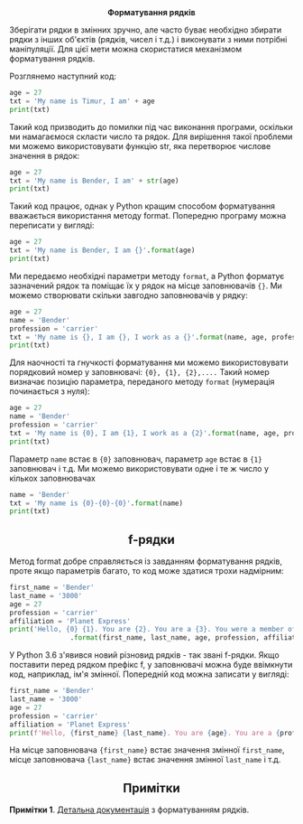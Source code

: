 
<div align="center"><b>Форматування рядків</b></div>

Зберігати рядки в змінних зручно, але часто буває необхідно збирати рядки з інших об'єктів (рядків, чисел і т.д.) і виконувати з ними потрібні маніпуляції. Для цієї мети можна скористатися механізмом форматування рядків.

Розглянемо наступний код:

```python
age = 27
txt = 'My name is Timur, I am' + age
print(txt)
````

Такий код призводить до помилки під час виконання програми, оскільки ми намагаємося скласти число та рядок. Для вирішення такої проблеми ми можемо використовувати функцію str, яка перетворює числове значення в рядок:

```python
age = 27
txt = 'My name is Bender, I am' + str(age)
print(txt)
````

Такий код працює, однак у Python кращим способом форматування вважається використання методу format. Попередню програму можна переписати у вигляді:

```python
age = 27
txt = 'My name is Bender, I am {}'.format(age)
print(txt)
````

Ми передаємо необхідні параметри методу `format`, а Python форматує зазначений рядок та поміщає їх у рядок на місце заповнювачів `{}`. Ми можемо створювати скільки завгодно заповнювачів у рядку:

```python
age = 27
name = 'Bender'
profession = 'carrier'
txt = 'My name is {}, I am {}, I work as a {}'.format(name, age, profession)
print(txt)
````

Для наочності та гнучкості форматування ми можемо використовувати порядковий номер у заповнювачі: `{0}, {1}, {2},....` Такий номер визначає позицію параметра, переданого методу `format` (нумерація починається з нуля):

```python
age = 27
name = 'Bender'
profession = 'carrier'
txt = 'My name is {0}, I am {1}, I work as a {2}'.format(name, age, profession)
print(txt)
````

Параметр `name` встає в `{0}` заповнювач, параметр `age` встає в `{1}` заповнювач і т.д. Ми можемо використовувати одне і те ж число у кількох заповнювачах
```python
name = 'Bender'
txt = 'My name is {0}-{0}-{0}'.format(name)
print(txt)
```
<h2 align="center"><b>f-рядки</b></h2>

Метод format добре справляється із завданням форматування рядків, проте якщо параметрів багато, то код може здатися трохи надмірним:
```python
first_name = 'Bender'
last_name = '3000'
age = 27
profession = 'carrier'
affiliation = 'Planet Express'
print('Hello, {0} {1}. You are {2}. You are a {3}. You were a member of {4}'
               .format(first_name, last_name, age, profession, affiliation))
```
У Python 3.6 з'явився новий різновид рядків - так звані f-рядки. Якщо поставити перед рядком префікс f, у заповнювачі можна буде ввімкнути код, наприклад, ім'я змінної. Попередній код можна записати у вигляді:
```python
first_name = 'Bender'
last_name = '3000'
age = 27
profession = 'carrier'
affiliation = 'Planet Express'
print(f'Hello, {first_name} {last_name}. You are {age}. You are a {profession}. You were a member of {affiliation}')
```
На місце заповнювача `{first_name}` встає значення змінної `first_name`, місце заповнювача `{last_name}` встає значення змінної `last_name` і т.д.

<h2 align="center"><b>Примітки</b></h2>

**Примітки 1**. [Детальна документація](https://docs.python.org/3/library/string.html#custom-string-formatting) з форматуванням рядків.
